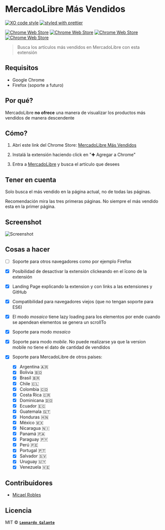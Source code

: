 # MercadoLibre Más Vendidos 
[![XO code style](https://img.shields.io/badge/code_style-XO-5ed9c7.svg)](https://github.com/sindresorhus/xo) [![styled with prettier](https://img.shields.io/badge/styled_with-prettier-ff69b4.svg)](https://github.com/prettier/prettier)

[![Chrome Web Store](https://img.shields.io/badge/chrome%20web%20store-v1.0.0-blue.svg)](https://chrome.google.com/webstore/detail/mercadolibre-m%C3%A1s-vendidos/ecmfdhafogloeacbceakgefanbkocdhk)
[![Chrome Web Store](https://img.shields.io/badge/downloads-325-green.svg)](https://chrome.google.com/webstore/detail/mercadolibre-m%C3%A1s-vendidos/ecmfdhafogloeacbceakgefanbkocdhk)
[![Chrome Web Store](https://img.shields.io/chrome-web-store/stars/nimelepbpejjlbmoobocpfnjhihnpked.svg)](https://chrome.google.com/webstore/detail/mercadolibre-m%C3%A1s-vendidos/ecmfdhafogloeacbceakgefanbkocdhk/reviews)
[![Chrome Web Store](https://img.shields.io/badge/rating%20count-9%20total-yellowgreen.svg)](https://chrome.google.com/webstore/detail/mercadolibre-m%C3%A1s-vendidos/ecmfdhafogloeacbceakgefanbkocdhk/reviews)

> Busca los artículos más vendidos en MercadoLibre con esta extensión

## Requisitos
* Google Chrome
* Firefox (soporte a futuro)

## Por qué?
MercadoLibre **no ofrece** una manera de visualizar los productos más vendidos de manera descendente

## Cómo?
1. Abrí este link del Chrome Store: [MercadoLibre Más Vendidos](https://chrome.google.com/webstore/detail/mercadolibre-m%C3%A1s-vendido/ecmfdhafogloeacbceakgefanbkocdhk)

2. Instalá la extensión haciendo click en "✚ Agregar a Chrome"

3. Entra a [MercadoLibre](http://www.mercadolibre.com.ar) y busca el artículo que desees

## Tener en cuenta
Solo busca el más vendido en la página actual, no de todas las páginas. 

Recomendación mira las tres primeras páginas. No siempre el más vendido esta en la primer página.

## Screenshot
![Screenshot](https://image.ibb.co/hB7ZtQ/screenshot.png "Screenshot")

## Cosas a hacer
* [ ] Soporte para otros navegadores como por ejemplo Firefox

* [x] Posibilidad de desactivar la extensión clickeando en el īcono de la extensión

* [x] Landing Page explicando la extension y con links a las extensiones y GitHub

* [x] Compatibilidad para navegadores viejos (que no tengan soporte para ES6)

* [x] El modo _mosaico_ tiene lazy loading para los elementos por ende cuando se apendean elementos se genera un scrollTo

* [x] Soporte para modo _mosaico_

* [x] Soporte para modo _mobile_. No puede realizarse ya que la version mobile no tiene el dato de cantidad de vendidos

* [x] Soporte para MercadoLibre de otros países:
  * [x] Argentina 🇦🇷
  * [x] Bolivia 🇧🇴
  * [x] Brasil 🇧🇷
  * [x] Chile 🇨🇱
  * [x] Colombia 🇨🇴
  * [x] Costa Rica 🇨🇷
  * [x] Dominicana 🇩🇴
  * [x] Ecuador 🇪🇨
  * [x] Guatemala 🇬🇹
  * [x] Honduras 🇭🇳
  * [x] México 🇲🇽
  * [x] Nicaragua 🇳🇮
  * [x] Panamá 🇵🇦
  * [x] Paraguay 🇵🇾
  * [x] Perú 🇵🇪
  * [x] Portugal 🇵🇹
  * [x] Salvador 🇸🇻
  * [x] Uruguay 🇺🇾
  * [x] Venezuela 🇻🇪

## Contribuidores
* [Micael Robles](https://github.com/erosilk)

## Licencia

MIT © **[`Leonardo Galante`](https://leonardogalante.com/)**
